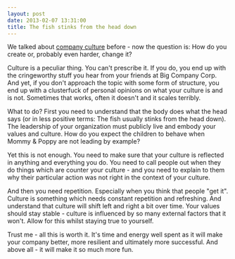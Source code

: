 ```yaml
---
layout: post
date: 2013-02-07 13:31:00
title: The fish stinks from the head down
---
```

We talked about [company culture](http://theheretic.me/2013/02/02/company-culture/) before - now the question is: How do you create or, probably even harder, change it?

Culture is a peculiar thing. You can't prescribe it. If you do, you end up with the cringeworthy stuff you hear from your friends at Big Company Corp. And yet, if you don't approach the topic with some form of structure, you end up with a clusterfuck of personal opinions on what your culture is and is not. Sometimes that works, often it doesn't and it scales terribly.

What to do? First you need to understand that the body does what the head says (or in less positive terms: The fish usually stinks from the head down). The leadership of your organization must publicly live and embody your values and culture. How do you expect the children to behave when Mommy & Poppy are not leading by example?

Yet this is not enough. You need to make sure that your culture is reflected in anything and everything you do. You need to call people out when they do things which are counter your culture - and you need to explain to them why their particular action was not right in the context of your culture.

And then you need repetition. Especially when you think that people "get it". Culture is something which needs constant repetition and refreshing. And understand that culture will shift left and right a bit over time. Your values should stay stable - culture is influenced by so many external factors that it won't. Allow for this whilst staying true to yourself.

Trust me - all this is worth it. It's time and energy well spent as it will make your company better, more resilient and ultimately more successful. And above all - it will make it so much more fun.